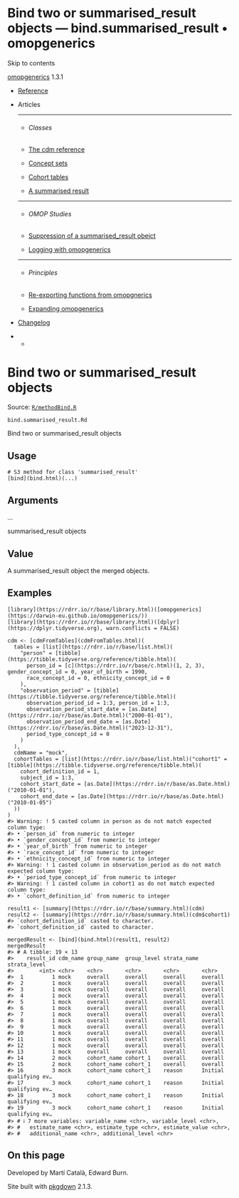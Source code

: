 # Bind two or summarised_result objects — bind.summarised_result • omopgenerics

Skip to contents

[omopgenerics](../index.html) 1.3.1

  * [Reference](../reference/index.html)
  * Articles
    * * * *

    * ###### Classes

    * [The cdm reference](../articles/cdm_reference.html)
    * [Concept sets](../articles/codelists.html)
    * [Cohort tables](../articles/cohorts.html)
    * [A summarised result](../articles/summarised_result.html)
    * * * *

    * ###### OMOP Studies

    * [Suppression of a summarised_result obejct](../articles/suppression.html)
    * [Logging with omopgenerics](../articles/logging.html)
    * * * *

    * ###### Principles

    * [Re-exporting functions from omopgnerics](../articles/reexport.html)
    * [Expanding omopgenerics](../articles/expanding_omopgenerics.html)
  * [Changelog](../news/index.html)


  *   * [](https://github.com/darwin-eu/omopgenerics/)



# Bind two or summarised_result objects

Source: [`R/methodBind.R`](https://github.com/darwin-eu/omopgenerics/blob/v1.3.1/R/methodBind.R)

`bind.summarised_result.Rd`

Bind two or summarised_result objects

## Usage
    
    
    # S3 method for class 'summarised_result'
    [bind](bind.html)(...)

## Arguments

...
    

summarised_result objects

## Value

A summarised_result object the merged objects.

## Examples
    
    
    [library](https://rdrr.io/r/base/library.html)([omopgenerics](https://darwin-eu.github.io/omopgenerics/))
    [library](https://rdrr.io/r/base/library.html)([dplyr](https://dplyr.tidyverse.org), warn.conflicts = FALSE)
    
    cdm <- [cdmFromTables](cdmFromTables.html)(
      tables = [list](https://rdrr.io/r/base/list.html)(
        "person" = [tibble](https://tibble.tidyverse.org/reference/tibble.html)(
          person_id = [c](https://rdrr.io/r/base/c.html)(1, 2, 3), gender_concept_id = 0, year_of_birth = 1990,
          race_concept_id = 0, ethnicity_concept_id = 0
        ),
        "observation_period" = [tibble](https://tibble.tidyverse.org/reference/tibble.html)(
          observation_period_id = 1:3, person_id = 1:3,
          observation_period_start_date = [as.Date](https://rdrr.io/r/base/as.Date.html)("2000-01-01"),
          observation_period_end_date = [as.Date](https://rdrr.io/r/base/as.Date.html)("2023-12-31"),
          period_type_concept_id = 0
        )
      ),
      cdmName = "mock",
      cohortTables = [list](https://rdrr.io/r/base/list.html)("cohort1" = [tibble](https://tibble.tidyverse.org/reference/tibble.html)(
        cohort_definition_id = 1,
        subject_id = 1:3,
        cohort_start_date = [as.Date](https://rdrr.io/r/base/as.Date.html)("2010-01-01"),
        cohort_end_date = [as.Date](https://rdrr.io/r/base/as.Date.html)("2010-01-05")
      ))
    )
    #> Warning: ! 5 casted column in person as do not match expected column type:
    #> • `person_id` from numeric to integer
    #> • `gender_concept_id` from numeric to integer
    #> • `year_of_birth` from numeric to integer
    #> • `race_concept_id` from numeric to integer
    #> • `ethnicity_concept_id` from numeric to integer
    #> Warning: ! 1 casted column in observation_period as do not match expected column type:
    #> • `period_type_concept_id` from numeric to integer
    #> Warning: ! 1 casted column in cohort1 as do not match expected column type:
    #> • `cohort_definition_id` from numeric to integer
    
    result1 <- [summary](https://rdrr.io/r/base/summary.html)(cdm)
    result2 <- [summary](https://rdrr.io/r/base/summary.html)(cdm$cohort1)
    #> `cohort_definition_id` casted to character.
    #> `cohort_definition_id` casted to character.
    
    mergedResult <- [bind](bind.html)(result1, result2)
    mergedResult
    #> # A tibble: 19 × 13
    #>    result_id cdm_name group_name  group_level strata_name strata_level          
    #>        <int> <chr>    <chr>       <chr>       <chr>       <chr>                 
    #>  1         1 mock     overall     overall     overall     overall               
    #>  2         1 mock     overall     overall     overall     overall               
    #>  3         1 mock     overall     overall     overall     overall               
    #>  4         1 mock     overall     overall     overall     overall               
    #>  5         1 mock     overall     overall     overall     overall               
    #>  6         1 mock     overall     overall     overall     overall               
    #>  7         1 mock     overall     overall     overall     overall               
    #>  8         1 mock     overall     overall     overall     overall               
    #>  9         1 mock     overall     overall     overall     overall               
    #> 10         1 mock     overall     overall     overall     overall               
    #> 11         1 mock     overall     overall     overall     overall               
    #> 12         1 mock     overall     overall     overall     overall               
    #> 13         1 mock     overall     overall     overall     overall               
    #> 14         2 mock     cohort_name cohort_1    overall     overall               
    #> 15         2 mock     cohort_name cohort_1    overall     overall               
    #> 16         3 mock     cohort_name cohort_1    reason      Initial qualifying ev…
    #> 17         3 mock     cohort_name cohort_1    reason      Initial qualifying ev…
    #> 18         3 mock     cohort_name cohort_1    reason      Initial qualifying ev…
    #> 19         3 mock     cohort_name cohort_1    reason      Initial qualifying ev…
    #> # ℹ 7 more variables: variable_name <chr>, variable_level <chr>,
    #> #   estimate_name <chr>, estimate_type <chr>, estimate_value <chr>,
    #> #   additional_name <chr>, additional_level <chr>
    
    

## On this page

Developed by Martí Català, Edward Burn.

Site built with [pkgdown](https://pkgdown.r-lib.org/) 2.1.3.
